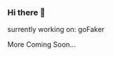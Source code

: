### Hi there 👋
<style>
  .contianer{
    display: flex;
    background-color: wheat;
  }
</style>
<div class="container">
  <p><span>surrently working on: </span> goFaker</p>
  <p>More Coming Soon...</p>
</div>

<!--
**Martin-Martinez4/Martin-Martinez4** is a ✨ _special_ ✨ repository because its `README.md` (this file) appears on your GitHub profile.

Here are some ideas to get you started:

- 🔭 I’m currently working on ...
- 🌱 I’m currently learning ...
- 👯 I’m looking to collaborate on ...
- 🤔 I’m looking for help with ...
- 💬 Ask me about ...
- 📫 How to reach me: ...
- 😄 Pronouns: ...
- ⚡ Fun fact: ...
-->
